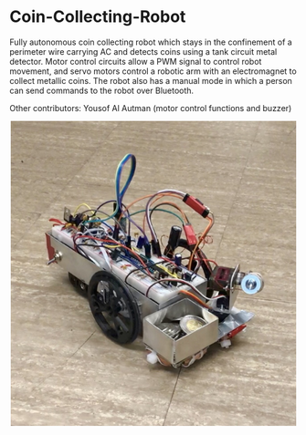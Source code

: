 # Coin-Collecting-Robot

Fully autonomous coin collecting robot which stays in the confinement of a perimeter wire carrying AC and detects coins using a tank circuit metal detector. Motor control circuits allow a PWM signal to control robot movement, and servo motors control a robotic arm with an electromagnet to collect metallic coins. The robot also has a manual mode in which a person can send commands to the robot over Bluetooth.

Other contributors: Yousof Al Autman (motor control functions and buzzer)

<p align="center">
   <img src="coinRobot.jpg" width="500">
</p>
